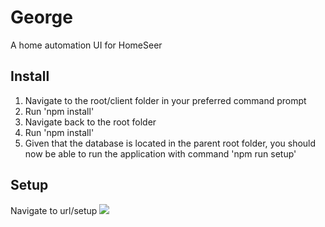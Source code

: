 # George
A home automation UI for HomeSeer
## Install
1. Navigate to the root/client folder in your preferred command prompt
2. Run 'npm install'
3. Navigate back to the root folder
4. Run 'npm install'
5. Given that the database is located in the parent root folder, you should now be able to run the application with command 'npm run setup'
## Setup
Navigate to url/setup
![](setup.gif)
